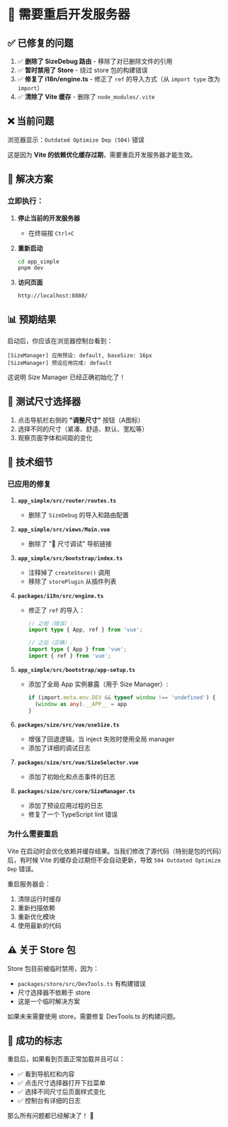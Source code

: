 # 🔄 需要重启开发服务器

## ✅ 已修复的问题

1. ✅ **删除了 SizeDebug 路由** - 移除了对已删除文件的引用
2. ✅ **暂时禁用了 Store** - 绕过 store 包的构建错误  
3. ✅ **修复了 i18n/engine.ts** - 修正了 `ref` 的导入方式（从 `import type` 改为 `import`）
4. ✅ **清除了 Vite 缓存** - 删除了 `node_modules/.vite`

## ❌ 当前问题

浏览器显示：`Outdated Optimize Dep (504)` 错误

这是因为 **Vite 的依赖优化缓存过期**，需要重启开发服务器才能生效。

## 🚀 解决方案

### 立即执行：

1. **停止当前的开发服务器**
   - 在终端按 `Ctrl+C`

2. **重新启动**
   ```bash
   cd app_simple
   pnpm dev
   ```

3. **访问页面**
   ```
   http://localhost:8888/
   ```

## 📊 预期结果

启动后，你应该在浏览器控制台看到：

```
[SizeManager] 应用预设: default, baseSize: 16px
[SizeManager] 预设应用完成: default
```

这说明 Size Manager 已经正确初始化了！

## 🎯 测试尺寸选择器

1. 点击导航栏右侧的 **"调整尺寸"** 按钮（A图标）
2. 选择不同的尺寸（紧凑、舒适、默认、宽松等）
3. 观察页面字体和间距的变化

## 📝 技术细节

### 已应用的修复

1. **`app_simple/src/router/routes.ts`**
   - 删除了 `SizeDebug` 的导入和路由配置

2. **`app_simple/src/views/Main.vue`**
   - 删除了 "🔧 尺寸调试" 导航链接

3. **`app_simple/src/bootstrap/index.ts`**
   - 注释掉了 `createStore()` 调用
   - 移除了 `storePlugin` 从插件列表

4. **`packages/i18n/src/engine.ts`**
   - 修正了 `ref` 的导入：
     ```typescript
     // 之前（错误）:
     import type { App, ref } from 'vue';
     
     // 之后（正确）:
     import type { App } from 'vue';
     import { ref } from 'vue';
     ```

5. **`app_simple/src/bootstrap/app-setup.ts`**
   - 添加了全局 App 实例暴露（用于 Size Manager）:
     ```typescript
     if (import.meta.env.DEV && typeof window !== 'undefined') {
       (window as any).__APP__ = app
     }
     ```

6. **`packages/size/src/vue/useSize.ts`**
   - 增强了回退逻辑，当 inject 失败时使用全局 manager
   - 添加了详细的调试日志

7. **`packages/size/src/vue/SizeSelector.vue`**
   - 添加了初始化和点击事件的日志

8. **`packages/size/src/core/SizeManager.ts`**
   - 添加了预设应用过程的日志
   - 修复了一个 TypeScript lint 错误

### 为什么需要重启

Vite 在启动时会优化依赖并缓存结果。当我们修改了源代码（特别是包的代码）后，有时候 Vite 的缓存会过期但不会自动更新，导致 `504 Outdated Optimize Dep` 错误。

重启服务器会：
1. 清除运行时缓存
2. 重新扫描依赖
3. 重新优化模块
4. 使用最新的代码

## ⚠️ 关于 Store 包

Store 包目前被临时禁用，因为：
- `packages/store/src/DevTools.ts` 有构建错误
- 尺寸选择器不依赖于 store
- 这是一个临时解决方案

如果未来需要使用 store，需要修复 DevTools.ts 的构建问题。

## 🎉 成功的标志

重启后，如果看到页面正常加载并且可以：
- ✅ 看到导航栏和内容
- ✅ 点击尺寸选择器打开下拉菜单
- ✅ 选择不同尺寸后页面样式变化
- ✅ 控制台有详细的日志

那么所有问题都已经解决了！ 🚀












